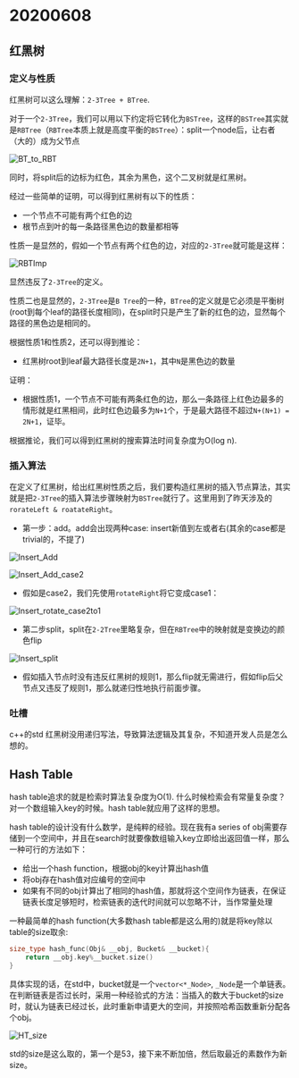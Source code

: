 # 20200608

## 红黑树

### 定义与性质

红黑树可以这么理解：`2-3Tree + BTree`.

对于一个`2-3Tree`，我们可以用以下约定将它转化为`BSTree`，这样的`BSTree`其实就是`RBTree`（`RBTree`本质上就是高度平衡的`BSTree`）：split一个node后，让右者（大的）成为父节点

![BT_to_RBT](https://chenyu-learning-with-sakura-img-1302348848.cos.ap-nanjing.myqcloud.com/20200608/BTree_to_RBT.png)

同时，将split后的边标为红色，其余为黑色，这个二叉树就是红黑树。

经过一些简单的证明，可以得到红黑树有以下的性质：

- 一个节点不可能有两个红色的边
- 根节点到叶的每一条路径黑色边的数量都相等

性质一是显然的，假如一个节点有两个红色的边，对应的`2-3Tree`就可能是这样：

![RBTImp](https://chenyu-learning-with-sakura-img-1302348848.cos.ap-nanjing.myqcloud.com/20200608/RBTree_imba_case.png)

显然违反了`2-3Tree`的定义。

性质二也是显然的，`2-3Tree`是`B Tree`的一种，`BTree`的定义就是它必须是平衡树(root到每个leaf的路径长度相同)，在split时只是产生了新的红色的边，显然每个路径的黑色边是相同的。

根据性质1和性质2，还可以得到推论：

- 红黑树root到leaf最大路径长度是`2N+1`，其中`N`是黑色边的数量

证明：

- 根据性质1，一个节点不可能有两条红色的边，那么一条路径上红色边最多的情形就是红黑相间，此时红色边最多为`N+1`个，于是最大路径不超过`N+(N+1) = 2N+1`，证毕。

根据推论，我们可以得到红黑树的搜索算法时间复杂度为O(log n).

### 插入算法

在定义了红黑树，给出红黑树性质之后，我们要构造红黑树的插入节点算法，其实就是把`2-3Tree`的插入算法步骤映射为`BSTree`就行了。这里用到了昨天涉及的`rorateLeft & roatateRight`。

- 第一步：add。add会出现两种case: insert新值到左或者右(其余的case都是trivial的，不提了)

![Insert_Add](https://chenyu-learning-with-sakura-img-1302348848.cos.ap-nanjing.myqcloud.com/20200608/RBT_insert_add.png)

![Insert_Add_case2](https://chenyu-learning-with-sakura-img-1302348848.cos.ap-nanjing.myqcloud.com/20200608/RBT_insert_add_case2.png)

- 假如是case2，我们先使用`rotateRight`将它变成case1：

![Insert_rotate_case2to1](https://chenyu-learning-with-sakura-img-1302348848.cos.ap-nanjing.myqcloud.com/20200608/RBT_insert_rotate_case2tocase1.png)

- 第二步split，split在`2-2Tree`里略复杂，但在`RBTree`中的映射就是变换边的颜色flip

![Insert_split](https://chenyu-learning-with-sakura-img-1302348848.cos.ap-nanjing.myqcloud.com/20200608/RBT_insert_splite.png)



- 假如插入节点时没有违反红黑树的规则1，那么flip就无需进行，假如flip后父节点又违反了规则1，那么就递归性地执行前面步骤。

### 吐槽

c++的std 红黑树没用递归写法，导致算法逻辑及其复杂，不知道开发人员是怎么想的。

## Hash Table

hash table追求的就是检索时算法复杂度为O(1). 什么时候检索会有常量复杂度？对一个数组输入key的时候。hash table就应用了这样的思想。

hash table的设计没有什么数学，是纯粹的经验。现在我有a series of obj需要存储到一个空间中，并且在search时就要像数组输入key立即给出返回值一样，那么一种可行的方法如下：

- 给出一个hash function，根据obj的key计算出hash值
- 将obj存在hash值对应编号的空间中
- 如果有不同的obj计算出了相同的hash值，那就将这个空间作为链表，在保证链表长度足够短时，检索链表的迭代时间就可以忽略不计，当作常量处理

一种最简单的hash function(大多数hash table都是这么用的)就是将key除以table的size取余:

```C++
size_type hash_func(Obj& __obj, Bucket& __bucket){
    return __obj.key%__bucket.size()
}
```

具体实现的话，在std中，bucket就是一个`vector<*_Node>`, `_Node`是一个单链表。在判断链表是否过长时，采用一种经验式的方法：当插入的数大于bucket的size时，就认为链表已经过长，此时重新申请更大的空间，并按照哈希函数重新分配各个obj。

![HT_size](https://chenyu-learning-with-sakura-img-1302348848.cos.ap-nanjing.myqcloud.com/20200608/hashTable_size.png)

std的size是这么取的，第一个是53，接下来不断加倍，然后取最近的素数作为新size。